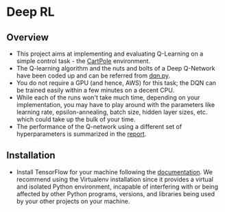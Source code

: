 # Deep RL
## Overview
- This project aims at implementing and evaluating Q-Learning on a simple control task - the [CartPole](https://github.com/openai/gym/wiki/CartPole-v0) environment.
- The Q-learning algorithm and the nuts and bolts of a Deep Q-Network have been coded up and can be referred from [dqn.py](dqn.py).
- You do not require a GPU (and hence, AWS) for this task; the DQN can be trained easily within a few minutes on a decent CPU.
- While each of the runs won't take much time, depending on your implementation, you may have to play around with the parameters like learning rate, epsilon-annealing, batch size, hidden layer sizes, etc. which could take up the bulk of your time.
- The performance of the Q-network using a different set of hyperparameters is summarized in the [report](report.pdf).

## Installation
- Install TensorFlow for your machine following the [documentation](https://www.tensorflow.org/install/pip#linux). We recommend using the Virtualenv installation since it provides a virtual and isolated Python environment, incapable of interfering with or being affected by other Python programs, versions, and libraries being used by your other projects on your machine.
